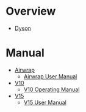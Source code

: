 # Overview

- [Dyson](https://www.dyson.com/)

# Manual

- [Airwrap]()
    - [Airwrap User Manual](airwrap-user-manual.pdf)
- [V10]()
    - [V10 Operating Manual](V10-operating-manual.pdf)
- [V15]()
    - [V15 User Manual](V10-user-manual.pdf)
